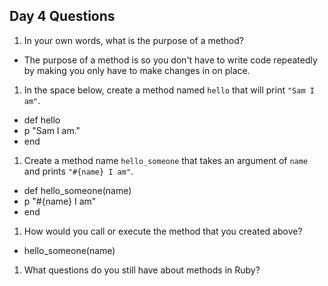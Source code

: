 ## Day 4 Questions

1. In your own words, what is the purpose of a method?

  * The purpose of a method is so you don't have to write code repeatedly by making you only have to make changes in on place.

1. In the space below, create a method named `hello` that will print `"Sam I am"`.

  * def hello
  *   p "Sam I am."
  * end

1. Create a method name `hello_someone` that takes an argument of `name` and prints `"#{name} I am"`.

  *  def hello_someone(name)
  *    p "#{name} I am"
  *  end

1. How would you call or execute the method that you created above?

  * hello_someone(name)

1. What questions do you still have about methods in Ruby?
